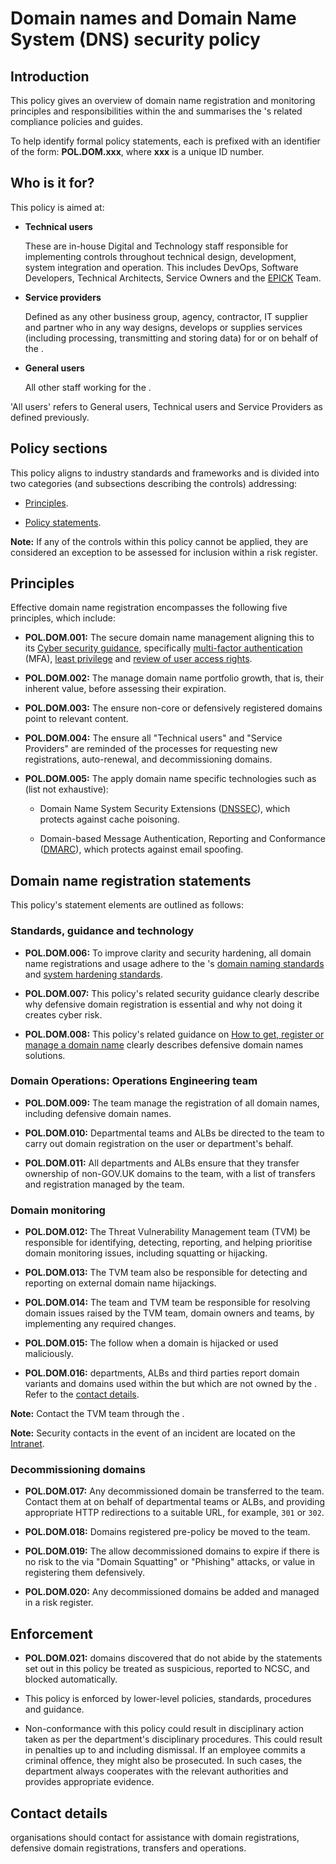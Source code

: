 # Domain names and Domain Name System \(DNS\) security policy

## Introduction

This policy gives an overview of domain name registration and monitoring principles and responsibilities within the and summarises the 's related compliance policies and guides.

To help identify formal policy statements, each is prefixed with an identifier of the form: **POL.DOM.xxx**, where **xxx** is a unique ID number.

## Who is it for?

This policy is aimed at:

<a name="technical-users"></a>

-   **Technical users**

    These are in-house Digital and Technology staff responsible for implementing controls throughout technical design, development, system integration and operation. This includes DevOps, Software Developers, Technical Architects, Service Owners and the [EPICK](https://ministry-of-justice-acronyms.service.justice.gov.uk/) Team.

<a name="service-providers"></a>

-   **Service providers**

    Defined as any other business group, agency, contractor, IT supplier and partner who in any way designs, develops or supplies services \(including processing, transmitting and storing data\) for or on behalf of the .

<a name="general-users"></a>

-   **General users**

    All other staff working for the .


'All users' refers to General users, Technical users and Service Providers as defined previously.

## Policy sections

This policy aligns to industry standards and frameworks and is divided into two categories \(and subsections describing the controls\) addressing:

-   [Principles](#principles).

-   [Policy statements](#domain-name-registration-statements).


**Note:** If any of the controls within this policy cannot be applied, they are considered an exception to be assessed for inclusion within a risk register.

## Principles

Effective domain name registration encompasses the following five principles, which include:

-   **POL.DOM.001:** The secure domain name management aligning this to its [Cyber security guidance](https://security-guidance.service.justice.gov.uk/), specifically [multi-factor authentication](access-control-policy.md#user-registration-and-de-registration) \(MFA\), [least privilege](access-control-policy.md#access-control-policy-1) and [review of user access rights](access-control-policy.md#review-of-user-access-rights).

-   **POL.DOM.002:** The manage domain name portfolio growth, that is, their inherent value, before assessing their expiration.

-   **POL.DOM.003:** The ensure non-core or defensively registered domains point to relevant content.

-   **POL.DOM.004:** The ensure all "Technical users" and "Service Providers" are reminded of the processes for requesting new registrations, auto-renewal, and decommissioning domains.

-   **POL.DOM.005:** The apply domain name specific technologies such as \(list not exhaustive\):

    -   Domain Name System Security Extensions \([DNSSEC](https://www.ncsc.gov.uk/guidance/managing-public-domain-names#section_6)\), which protects against cache poisoning.

    -   Domain-based Message Authentication, Reporting and Conformance \([DMARC](https://www.ncsc.gov.uk/information/mailcheck)\), which protects against email spoofing.


## Domain name registration statements

This policy's statement elements are outlined as follows:

### Standards, guidance and technology

-   **POL.DOM.006:** To improve clarity and security hardening, all domain name registrations and usage adhere to the 's [domain naming standards](https://ministryofjustice.github.io/technical-guidance/documentation/standards/naming-domains.html#naming-domains.Guidance) and [system hardening standards](system-lockdown-and-hardening-standard.md#scope).

-   **POL.DOM.007:** This policy's related security guidance clearly describe why defensive domain registration is essential and why not doing it creates cyber risk.

-   **POL.DOM.008:** This policy's related guidance on [How to get, register or manage a domain name](https://technical-guidance.service.justice.gov.uk/documentation/standards/how-to-get-a-domain-name.html) clearly describes defensive domain names solutions.


### Domain Operations: Operations Engineering team

-   **POL.DOM.009:** The team manage the registration of all domain names, including defensive domain names.

-   **POL.DOM.010:** Departmental teams and ALBs be directed to the team to carry out domain registration on the user or department's behalf.

-   **POL.DOM.011:** All departments and ALBs ensure that they transfer ownership of non-GOV.UK domains to the team, with a list of transfers and registration managed by the team.


### Domain monitoring

-   **POL.DOM.012:** The Threat Vulnerability Management team \(TVM\) be responsible for identifying, detecting, reporting, and helping prioritise domain monitoring issues, including squatting or hijacking.

-   **POL.DOM.013:** The TVM team also be responsible for detecting and reporting on external domain name hijackings.

-   **POL.DOM.014:** The team and TVM team be responsible for resolving domain issues raised by the TVM team, domain owners and teams, by implementing any required changes.

-   **POL.DOM.015:** The follow when a domain is hijacked or used maliciously.

-   **POL.DOM.016:** departments, ALBs and third parties report domain variants and domains used within the but which are not owned by the . Refer to the [contact details](#contact-details).


**Note:** Contact the TVM team through the .

**Note:** Security contacts in the event of an incident are located on the [Intranet](https://intranet.justice.gov.uk/guidance/knowledge-information/protecting-information/information-assurance-roles/).

### Decommissioning domains

-   **POL.DOM.017:** Any decommissioned domain be transferred to the team. Contact them at on behalf of departmental teams or ALBs, and providing appropriate HTTP redirections to a suitable URL, for example, `301` or `302`.

-   **POL.DOM.018:** Domains registered pre-policy be moved to the team.

-   **POL.DOM.019:** The allow decommissioned domains to expire if there is no risk to the via "Domain Squatting" or "Phishing" attacks, or value in registering them defensively.

-   **POL.DOM.020:** Any decommissioned domains be added and managed in a risk register.


## Enforcement

-   **POL.DOM.021:** domains discovered that do not abide by the statements set out in this policy be treated as suspicious, reported to NCSC, and blocked automatically.

-   This policy is enforced by lower-level policies, standards, procedures and guidance.

-   Non-conformance with this policy could result in disciplinary action taken as per the department's disciplinary procedures. This could result in penalties up to and including dismissal. If an employee commits a criminal offence, they might also be prosecuted. In such cases, the department always cooperates with the relevant authorities and provides appropriate evidence.


## Contact details

organisations should contact for assistance with domain registrations, defensive domain registrations, transfers and operations.

